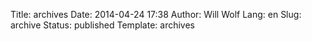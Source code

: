 Title: archives
Date: 2014-04-24 17:38
Author: Will Wolf
Lang: en
Slug: archive
Status: published
Template: archives
